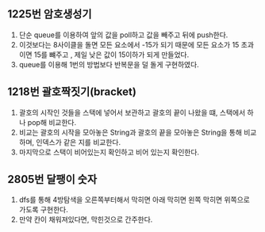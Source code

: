 1225번 암호생성기
---
1. 단순 queue를 이용하여 앞의 값을 poll하고 값을 빼주고 뒤에 push한다.
2. 이것보다는 8사이클을 돌면 모든 요소에서 -15가 되기 때문에 모든 요소가 15 초과이면 15를 뺴주고 , 제일 낮은 값이 15이하가 되게 만들었다.
3. queue를 이용해 1번의 방법보다 반복문을 덜 돌게 구현하였다.


1218번 괄호짝짓기(bracket)
---
1. 괄호의 시작인 것들을 스택에 넣어서 보관하고 괄호의 끝이 나왔을 떄, 스택에서 하나 pop해 비교한다.
2. 비교는 괄호의 시작을 모아놓은 String과 괄호의 끝을 모아놓은 String을 통해 비교하며, 인덱스가 같은 지를 비교한다. 
3. 마지막으로 스택이 비어있는지 확인하고 비어 있는지 확인한다.



2805번 달팽이 숫자
---
1. dfs를 통해 4방탐색을 오른쪽부터해서 막히면 아래 막히면 왼쪽 막히면 위쪽으로 가도록 구현한다.
2. 만약 칸이 채워져있다면, 막힌것으로 간주한다.

